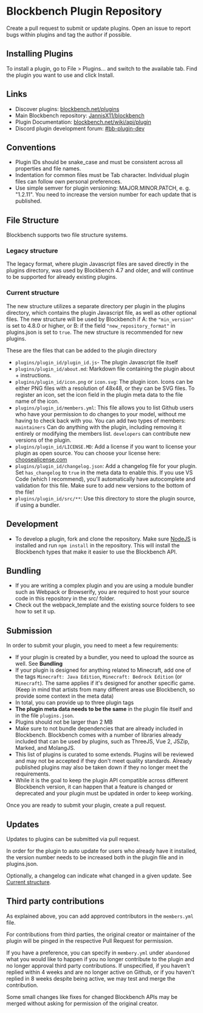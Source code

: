 # Blockbench Plugin Repository

Create a pull request to submit or update plugins. Open an issue to report bugs within plugins and tag the author if possible.

## Installing Plugins

To install a plugin, go to File > Plugins... and switch to the available tab. Find the plugin you want to use and click Install.


## Links

* Discover plugins: [blockbench.net/plugins](https://blockbench.net/plugins)
* Main Blockbench repository: [JannisX11/blockbench](https://github.com/JannisX11/blockbench)
* Plugin Documentation: [blockbench.net/wiki/api/plugin](https://www.blockbench.net/wiki/api/plugin)
* Discord plugin development forum: [#bb-plugin-dev](https://discord.gg/2Df3h6ge9f)

## Conventions

* Plugin IDs should be snake_case and must be consistent across all properties and file names.
* Indentation for common files must be Tab character. Individual plugin files can follow own personal preferences.
* Use simple semver for plugin versioning: MAJOR.MINOR.PATCH, e. g. "1.2.11". You need to increase the version number for each update that is published.

## File Structure
Blockbench supports two file structure systems.

### Legacy structure
The legacy format, where plugin Javascript files are saved directly in the plugins directory, was used by Blockbench 4.7 and older, and will continue to be supported for already existing plugins.

### Current structure
The new structure utilizes a separate directory per plugin in the plugins directory, which contains the plugin Javascript file, as well as other optional files.
The new structure will be used by Blockbench if A: the `"min_version"` is set to 4.8.0 or higher, or B: if the field `"new_repository_format"` in plugins.json is set to `true`.
The new structure is recommended for new plugins.

These are the files that can be added to the plugin directory
* `plugins/plugin_id/plugin_id.js`- The plugin Javascript file itself
* `plugins/plugin_id/about.md`: Markdown file containing the plugin about + instructions.
* `plugins/plugin_id/icon.png` or `icon.svg`: The plugin icon. Icons can be either PNG files with a resolution of 48x48, or they can be SVG files. To register an icon, set the icon field in the plugin meta data to the file name of the icon.
* `plugins/plugin_id/members.yml`: This file allows you to list Github users who have your permission to do changes to your model, without me having to check back with you. You can add two types of members: `maintainers` Can do anything with the plugin, including removing it entirely or modifying the members list. `developers` can contribute new versions of the plugin.
* `plugins/plugin_id/LICENSE.MD`: Add a license if you want to license your plugin as open source. You can choose your license here: [choosealicense.com](https://choosealicense.com)
* `plugins/plugin_id/changelog.json`: Add a changelog file for your plugin. Set `has_changelog` to `true` in the meta data to enable this. If you use VS Code (which I recommend), you'll automatically have autocomplete and validation for this file. Make sure to add new versions to the bottom of the file!
* `plugins/plugin_id/src/**`: Use this directory to store the plugin source, if using a bundler.

## Development

* To develop a plugin, fork and clone the repository. Make sure [NodeJS](https://nodejs.org/en/) is installed and run `npm install` in the repository. This will install the Blockbench types that make it easier to use the Blockbench API.

## Bundling

* If you are writing a complex plugin and you are using a module bundler such as Webpack or Browserify, you are required to host your source code in this repository in the src/ folder.
* Check out the webpack_template and the existing source folders to see how to set it up.

## Submission

In order to submit your plugin, you need to meet a few requirements:

* If your plugin is created by a bundler, you need to upload the source as well. See **Bundling**
* If your plugin is designed for anything related to Minecraft, add one of the tags `Minecraft: Java Edition`, `Minecraft: Bedrock Edition` (or `Minecraft`). The same applies if it's designed for another specific game.
	(Keep in mind that artists from many different areas use Blockbench, so provide some context in the meta data)
* In total, you can provide up to three plugin tags
* **The plugin meta data needs to be the same** in the plugin file itself and in the file `plugins.json`.
* Plugins should not be larger than 2 MB
* Make sure to not bundle dependencies that are already included in Blockbench. Blockbench comes with a number of libraries already included that can be used by plugins, such as ThreeJS, Vue 2, JSZip, Marked, and MolangJS.
* This list of plugins is curated to some extends. Plugins will be reviewed and may not be accepted if they don't meet quality standards. Already published plugins may also be taken down if they no longer meet the requirements.
* While it is the goal to keep the plugin API compatible across different Blockbench version, it can happen that a feature is changed or deprecated and your plugin must be updated in order to keep working.

Once you are ready to submit your plugin, create a pull request.

## Updates

Updates to plugins can be submitted via pull request.

In order for the plugin to auto update for users who already have it installed, the version number needs to be increased both in the plugin file and in plugins.json.

Optionally, a changelog can indicate what changed in a given update. See [Current structure](#current-structure).


## Third party contributions

As explained above, you can add approved contributors in the `members.yml` file.

For contributions from third parties, the original creator or maintainer of the plugin will be pinged in the respective Pull Request for permission.

If you have a preference, you can specify in `membery.yml` under `abandoned` what you would like to happen if you no longer contribute to the plugin and no longer approval third party contributions.
If unspecified, if you haven't replied within 4 weeks and are no longer active on Github, or if you haven't replied in 8 weeks despite being active, we may test and merge the contribution.

Some small changes like fixes for changed Blockbench APIs may be merged without asking for permission of the original creator.
